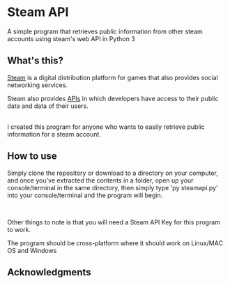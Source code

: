 # Steam API
A simple program that retrieves public information from other steam accounts using steam's web API in Python 3

<h2>What's this?</h2>
<p><a href="http://steamcommunity.com/" target="_blank">Steam</a> is a digital distribution platform for games that also provides social networking services.</p>
<p>Steam also provides <a href="http://steamcommunity.com/dev" target="_blank">APIs</a> in which developers have access to their public data and data of their users.</p>
<br>
I created this program for anyone who wants to easily retrieve public information for a steam account.

<h2>How to use</h2>
<p>Simply clone the repository or download to a directory on your computer, and once you've extracted the contents in a folder, open up your console/terminal in the same directory, then simply type 'py steamapi.py' into your console/terminal and the program will begin.</p>
<br>
<p>Other things to note is that you will need a Steam API Key for this program to work.</p>
<p>The program should be cross-platform where it should work on Linux/MAC OS and Windows</p>

<h2>Acknowledgments</h2>
